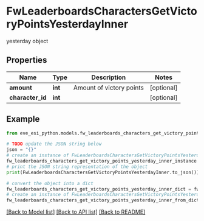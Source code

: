 # FwLeaderboardsCharactersGetVictoryPointsYesterdayInner

yesterday object

## Properties

Name | Type | Description | Notes
------------ | ------------- | ------------- | -------------
**amount** | **int** | Amount of victory points | [optional] 
**character_id** | **int** |  | [optional] 

## Example

```python
from eve_esi_python.models.fw_leaderboards_characters_get_victory_points_yesterday_inner import FwLeaderboardsCharactersGetVictoryPointsYesterdayInner

# TODO update the JSON string below
json = "{}"
# create an instance of FwLeaderboardsCharactersGetVictoryPointsYesterdayInner from a JSON string
fw_leaderboards_characters_get_victory_points_yesterday_inner_instance = FwLeaderboardsCharactersGetVictoryPointsYesterdayInner.from_json(json)
# print the JSON string representation of the object
print(FwLeaderboardsCharactersGetVictoryPointsYesterdayInner.to_json())

# convert the object into a dict
fw_leaderboards_characters_get_victory_points_yesterday_inner_dict = fw_leaderboards_characters_get_victory_points_yesterday_inner_instance.to_dict()
# create an instance of FwLeaderboardsCharactersGetVictoryPointsYesterdayInner from a dict
fw_leaderboards_characters_get_victory_points_yesterday_inner_from_dict = FwLeaderboardsCharactersGetVictoryPointsYesterdayInner.from_dict(fw_leaderboards_characters_get_victory_points_yesterday_inner_dict)
```
[[Back to Model list]](../README.md#documentation-for-models) [[Back to API list]](../README.md#documentation-for-api-endpoints) [[Back to README]](../README.md)


